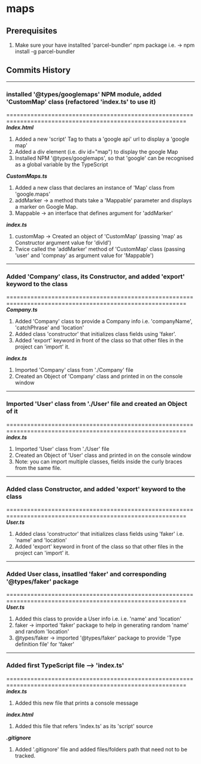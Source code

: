 # maps

## Prerequisites
1. Make sure your have installted 'parcel-bundler' npm package i.e. -> npm install -g parcel-bundler


## Commits History

**********************************************************************************************************
### installed '@types/googlemaps' NPM module, added 'CustomMap' class (refactored 'index.ts' to use it)
==========================================================================================================
***Index.html***
1. Added a new 'script' Tag to thats a 'google api' url to display a 'google map'
2. Added a div element (i.e. div id="map") to display the google Map
3. Installed NPM '@types/googlemaps', so that 'google' can be recognised as a global variable by the TypeScript

***CustomMaps.ts***
1. Added a new class that declares an instance of 'Map' class from 'google.maps'
2. addMarker -> a method thats take a 'Mappable' parameter and displays a marker on Google Map.
3. Mappable -> an interface that defines argument for 'addMarker' 

***index.ts***
1. customMap -> Created an object of 'CustomMap' (passing 'map' as Constructor argument value for 'divId')
2. Twice called the 'addMarker' method of 'CustomMap' class (passing 'user' and 'compnay' as argument value for 'Mappable')


**********************************************************************************************************
### Added 'Company' class, its Constructor, and added 'export' keyword to the class
==========================================================================================================
***Company.ts***
1. Added 'Company' class to provide a Company info i.e. 'companyName', 'catchPhrase' and 'location'
1. Added class 'constructor' that initializes class fields using 'faker'.
2. Added 'export' keyword in front of the class so that other files in the project can 'import' it.

***index.ts***
1. Imported 'Company' class from './Company' file
2. Created an Object of 'Company' class and printed in on the console window


**********************************************************************************************************
### Imported 'User' class from './User' file and created an Object of it
==========================================================================================================
***index.ts***
1. Imported 'User' class from './User' file
2. Created an Object of 'User' class and printed in on the console window
3. Note: you can import multiple classes, fields inside the curly braces from the same file.


**********************************************************************************************************
### Added class Constructor, and added 'export' keyword to the class
==========================================================================================================
***User.ts***
1. Added class 'constructor' that initializes class fields using 'faker' i.e. 'name' and 'location'
2. Added 'export' keyword in front of the class so that other files in the project can 'import' it.


**********************************************************************************************************
### Added User class, insatlled 'faker' and corresponding '@types/faker' package
==========================================================================================================
***User.ts***
1. Added this class to provide a User info i.e. i.e. 'name' and 'location'
2. faker -> imported 'faker' package to help in generating random 'name' and random 'location'
3. @types/faker -> imported '@types/faker' package to provide 'Type definition file' for 'faker'


**********************************************************************************************************
### Added first TypeScript file --> 'index.ts'
==========================================================================================================
***index.ts***
1. Added this new file that prints a console message

***index.html***
1. Added this file that refers 'index.ts' as its 'script' source

***.gitignore***
1. Added '.gitignore' file and added files/folders path that need not to be tracked.